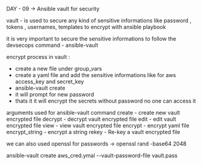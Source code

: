 DAY - 09 -> Ansible vault for security

vault - is used to secure any kind of sensitive informations like password , tokens , usernames, templates to encrypt with ansible playbook

it is very important to secure the sensitive informations to follow the devsecops 
command - ansible-vault 

encrypt process in vault :
  * create a new file under group_vars 
  * create a yaml file and add the sensitive informations like for aws access_key and secret_key
  * ansible-vault create <nameoffilewheresecrtestoredyaml> 
  * it will prompt for new password
  * thats it it will encrypt the secrets without password no one can access it

arguments used for ansible-vault command
     create - create new vault encrypted file
	 decrypt - decrypt vault encrypted file
	 edit - edit vault encrypted file
	 view - view vault encrypted file
	 encrypt - encrypt yaml file
	 encrypt_string - encrypt a string
	 rekey - Re-key a vault encrypted file

we can also used openssl for passwords -> openssl rand -base64 2048

ansible-vault create aws_cred.ymal --vault-password-file vault.pass



